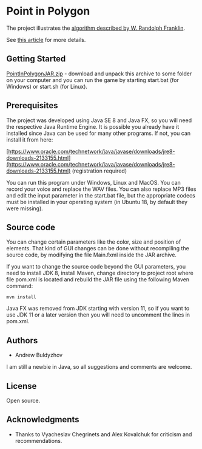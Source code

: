 # Point in Polygon

The project illustrates the [algorithm described by W. Randolph Franklin](https://wrf.ecse.rpi.edu/Research/Short_Notes/pnpoly.html).

See [this article](http://ate.org.ua/en/how-a-heatpump-task-grew-into-math-game-in-java/) for more details.

## Getting Started

[PointInPolygonJAR.zip](https://github.com/drewbul/PointInPolygonMaven/raw/master/PointInPolygonJAR.zip) - download and unpack this archive to some folder on your computer and you can run the game by starting start.bat (for Windows) or start.sh (for Linux).

## Prerequisites

The project was developed using Java SE 8 and Java FX, so you will need the respective Java Runtime Engine. It is possible you already have it installed since Java can be used for many other programs. If not, you can install it from here:

[https://www.oracle.com/technetwork/java/javase/downloads/jre8-downloads-2133155.html](https://www.oracle.com/technetwork/java/javase/downloads/jre8-downloads-2133155.html) (registration required)

You can run this program under Windows, Linux and MacOS. You can record your voice and replace the WAV files. You can also replace MP3 files and edit the input parameter in the start.bat file, but the appropriate codecs must be installed in your operating system (in Ubuntu 18, by default they were missing).

## Source code
You can change certain parameters like the color, size and position of elements. That kind of GUI changes can be done without recompiling the source code, by modifying the file Main.fxml inside the JAR archive.

If you want to change the source code beyond the GUI parameters, you need to install JDK 8, install Maven, change directory to project root where file pom.xml is located and rebuild the JAR file using the following Maven command:
```shell script
mvn install
```
Java FX was removed from JDK starting with version 11, so if you want to use JDK 11 or a later version then you will need to uncomment the lines in pom.xml.

## Authors

* Andrew Buldyzhov

I am still a newbie in Java, so all suggestions and comments are welcome.

## License

Open source.

## Acknowledgments

* Thanks to Vyacheslav Chegrinets and Alex Kovalchuk for criticism and recommendations.      